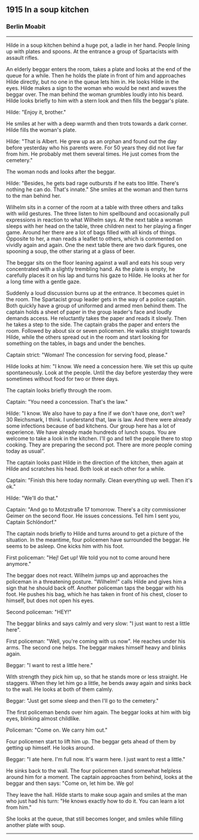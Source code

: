 ## **1915** In a soup kitchen 

### Berlin Moabit
____
Hilde in a soup kitchen behind a huge pot, a ladle in her hand.
People lining up with plates and spoons.
At the entrance a group of Spartacists with assault rifles.

An elderly beggar enters the room, takes a plate and looks at the end of the queue for a while.
Then he holds the plate in front of him and approaches Hilde directly, but no one in the queue lets him in.
He looks Hilde in the eyes.
Hilde makes a sign to the woman who would be next and waves the beggar over.
The man behind the woman grumbles loudly into his beard.
Hilde looks briefly to him with a stern look and then fills the beggar's plate.

Hilde: "Enjoy it, brother." 

He smiles at her with a deep warmth and then trots towards a dark corner.
Hilde fills the woman's plate.

Hilde: "That is Albert.
He grew up as an orphan and found out the day before yesterday who his parents were.
For 50 years they did not live far from him.
He probably met them several times.
He just comes from the cemetery."

The woman nods and looks after the beggar.

Hilde: "Besides, he gets bad rage outbursts if he eats too little.
There's nothing he can do.
That's innate."
She smiles at the woman and then turns to the man behind her.

Wilhelm sits in a corner of the room at a table with three others and talks with wild gestures.
The three listen to him spellbound and occasionally pull expressions in reaction to what Wilhelm says.
At the next table a woman sleeps with her head on the table, three children next to her playing a finger game.
Around her there are a lot of bags filled with all kinds of things.
Opposite to her, a man reads a leaflet to others, which is commented on vividly again and again.
One the next table there are two dark figures, one spooning a soup, the other staring at a glass of beer.

The beggar sits on the floor leaning against a wall and eats his soup very concentrated with a slightly trembling hand.
As the plate is empty, he carefully places it on his lap and turns his gaze to Hilde.
He looks at her for a long time with a gentle gaze.

Suddenly a loud discussion burns up at the entrance.
It becomes quiet in the room.
The Spartacist group leader gets in the way of a police captain.
Both quickly have a group of uniformed and armed men behind them.
The captain holds a sheet of paper in the group leader's face and loudly demands access.
He reluctantly takes the paper and reads it slowly.
Then he takes a step to the side.
The captain grabs the paper and enters the room.
Followed by about six or seven policemen.
He walks straight towards Hilde, while the others spread out in the room and start looking for something on the tables, in bags and under the benches.

Captain strict: "Woman!
The concession for serving food, please." 

Hilde looks at him: "I know.
We need a concession here.
We set this up quite spontaneously.
Look at the people.
Until the day before yesterday they were sometimes without food for two or three days.

The captain looks briefly through the room.

Captain: "You need a concession.
That's the law."

Hilde: "I know.
We also have to pay a fine if we don't have one, don't we?
30 Reichsmark, I think.
I understand that, law is law.
And there were already some infections because of bad kitchens.
Our group here has a lot of experience.
We have already made hundreds of lunch soups.
You are welcome to take a look in the kitchen.
I'll go and tell the people there to stop cooking.
They are preparing the second pot.
There are more people coming today as usual".

The captain looks past Hilde in the direction of the kitchen, then again at Hilde and scratches his head.
Both look at each other for a while.

Captain: "Finish this here today normally.
Clean everything up well.
Then it's ok."

Hilde: "We'll do that."

Captain: "And go to Motzstraße 17 tomorrow.
There's a city commissioner Geimer on the second floor.
He issues concessions.
Tell him I sent you, Captain Schlöndorf."

The captain nods briefly to Hilde and turns around to get a picture of the situation.
In the meantime, four policemen have surrounded the beggar.
He seems to be asleep.
One kicks him with his foot.

First policeman: "Hej!
Get up!
We told you not to come around here anymore."

The beggar does not react.
Wilhelm jumps up and approaches the policeman in a threatening posture.
"Wilhelm!" calls Hilde and gives him a sign that he should back off.
Another policeman taps the beggar with his foot.
He pushes his bag, which he has taken in front of his chest, closer to himself, but does not open his eyes.

Second policeman: "HEY!"

The beggar blinks and says calmly and very slow: "I just want to rest a little here".

First policeman: "Well, you're coming with us now".
He reaches under his arms.
The second one helps.
The beggar makes himself heavy and blinks again.

Beggar: "I want to rest a little here."

With strength they pick him up, so that he stands more or less straight.
He staggers.
When they let him go a little, he bends away again and sinks back to the wall.
He looks at both of them calmly.

Beggar: "Just get some sleep and then I'll go to the cemetery."

The first policeman bends over him again.
The beggar looks at him with big eyes, blinking almost childlike.

Policeman: "Come on.
We carry him out."

Four policemen start to lift him up.
The beggar gets ahead of them by getting up himself.
He looks around.

Beggar: "I ate here.
I'm full now.
It's warm here.
I just want to rest a little."

He sinks back to the wall.
The four policemen stand somewhat helpless around him for a moment.
The captain approaches from behind, looks at the beggar and then says: "Come on, let him be.
We go!

They leave the hall.
Hilde starts to make soup again and smiles at the man who just had his turn: 
"He knows exactly how to do it.
You can learn a lot from him."

She looks at the queue, that still becomes longer, and smiles while filling another plate with soup.
____
